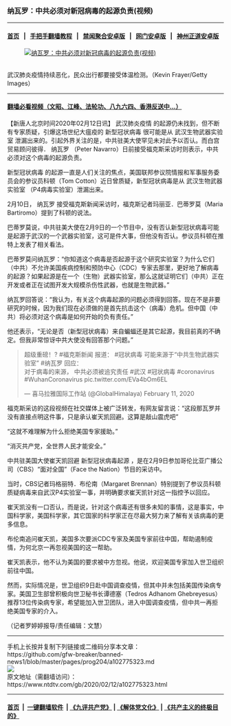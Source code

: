 ### 纳瓦罗：中共必须对新冠病毒的起源负责(视频)
------------------------

#### [首页](https://github.com/gfw-breaker/banned-news1/blob/master/README.md) &nbsp;&nbsp;|&nbsp;&nbsp; [手把手翻墙教程](https://github.com/gfw-breaker/guides/wiki) &nbsp;&nbsp;|&nbsp;&nbsp; [禁闻聚合安卓版](https://github.com/gfw-breaker/bn-android) &nbsp;&nbsp;|&nbsp;&nbsp; [网门安卓版](https://github.com/oGate2/oGate) &nbsp;&nbsp;|&nbsp;&nbsp; [神州正道安卓版](https://github.com/SzzdOgate/update) 



<div><div class="featured_image">
 <a href="https://i.ntdtv.com/assets/uploads/2020/02/GettyImages-1196115521.jpg" target="_blank">
  <figure>
   <img alt="纳瓦罗：中共必须对新冠病毒的起源负责(视频)" src="https://i.ntdtv.com/assets/uploads/2020/02/GettyImages-1196115521-800x450.jpg"/>
  </figure><br/>
 </a>
 <span class="caption">
  武汉肺炎疫情持续恶化，民众出行都要接受体温检测。（Kevin Frayer/Getty Images）
 </span>
</div>
</div><hr/>

#### [翻墙必看视频（文昭、江峰、法轮功、八九六四、香港反送中...）](http://167.172.214.107/home.html)

<div><div class="post_content" itemprop="articleBody">
 <p>
  【新唐人北京时间2020年02月12日讯】
  <ok href="https://www.ntdtv.com/gb/442749.htm">
   武汉肺炎疫情
  </ok>
  的起源仍未找到，但不断有专家质疑，引爆这场世纪大瘟疫的
  <ok href="https://www.ntdtv.com/gb/新型冠状病毒.htm">
   新型冠状病毒
  </ok>
  很可能是从
  <ok href="https://www.ntdtv.com/gb/武汉生物武器实验室.htm">
   武汉生物武器实验室
  </ok>
  泄漏出来的。引起外界关注的是，中共驻美大使罕见未对此予以否认。而白宫贸易顾问彼得．
  <ok href="https://www.ntdtv.com/gb/纳瓦罗.htm">
   纳瓦罗
  </ok>
  （Peter Navarro）日前接受福克斯采访时则表示，中共必须对这个病毒的起源负责。
 </p>
 <p>
  <ok href="https://www.ntdtv.com/gb/新型冠状病毒.htm">
   新型冠状病毒
  </ok>
  的起源一直是人们关注的焦点，美国联邦参议院情报和军事服务委员会的参议员科顿（Tom Cotton）近日曾质疑，新型冠状病毒是从
  <ok href="https://www.ntdtv.com/gb/武汉生物武器实验室.htm">
   武汉生物武器实验室
  </ok>
  （P4病毒实验室）泄漏出来。
 </p>
 <p>
  2月10日，
  <ok href="https://www.ntdtv.com/gb/纳瓦罗.htm">
   纳瓦罗
  </ok>
  接受福克斯新闻采访时，福克斯记者玛丽亚．巴蒂罗莫（Maria Bartiromo）提到了科顿的说法。
 </p>
 <p>
  巴蒂罗莫说，中共驻美大使在2月9日的一个节目中，没有否认新型冠状病毒可能是起源于武汉的一个武器实验室，这可是件大事，但他没有否认。参议员科顿在推特上发表了相关看法。
 </p>
 <p>
  巴蒂罗莫问纳瓦罗：“你知道这个病毒是否起源于这个研究实验室？为什么它们（中共）不允许美国疾病控制和预防中心（CDC）专家去那里，更好地了解病毒的起源？如果起源是在一个（生物）武器实验室，那么这就证明它们（中共）正在开发或者正在试图开发大规模杀伤性武器，也就是生物武器。”
 </p>
 <p>
  纳瓦罗回答说：“我认为，有关这个病毒起源的问题必须得到回答。现在不是非要研究的时候，因为我们现在必须做的是首先抗击这个（病毒）危机。但中国（中共）将必须对这个病毒是如何开始的负有责任。”
 </p>
 <p>
  他还表示，“无论是否（新型冠状病毒）来自蝙蝠还是其它起源，我目前真的不确定。但我非常惊讶中共大使没有回答那个问题。”
 </p>
 <blockquote class="twitter-tweet">
  <p dir="ltr" lang="zh">
   超级重磅！?
   <ok href="https://twitter.com/hashtag/%E7%A6%8F%E5%85%8B%E6%96%AF%E6%96%B0%E8%81%9E?src=hash&amp;ref_src=twsrc%5Etfw">
    #福克斯新闻
   </ok>
   报道：
   <ok href="https://twitter.com/hashtag/%E5%86%A0%E7%8B%80%E7%97%85%E6%AF%92?src=hash&amp;ref_src=twsrc%5Etfw">
    #冠状病毒
   </ok>
   可能来源于“中共生物武器实验室”
   <ok href="https://twitter.com/hashtag/%E7%B4%8D%E7%93%A6%E7%BE%85?src=hash&amp;ref_src=twsrc%5Etfw">
    #纳瓦罗
   </ok>
   回应：
   <br/>
   对于病毒的来源， 中共必须被追究责任
   <ok href="https://twitter.com/hashtag/%E6%AD%A6%E6%B1%89?src=hash&amp;ref_src=twsrc%5Etfw">
    #武汉
   </ok>
   <ok href="https://twitter.com/hashtag/%E5%86%A0%E7%8A%B6%E7%97%85%E6%AF%92?src=hash&amp;ref_src=twsrc%5Etfw">
    #冠状病毒
   </ok>
   <ok href="https://twitter.com/hashtag/coronavirus?src=hash&amp;ref_src=twsrc%5Etfw">
    #coronavirus
   </ok>
   <ok href="https://twitter.com/hashtag/WuhanCoronavirus?src=hash&amp;ref_src=twsrc%5Etfw">
    #WuhanCoronavirus
   </ok>
   <ok href="https://t.co/EVa4bOm6EL">
    pic.twitter.com/EVa4bOm6EL
   </ok>
  </p>
  <p>
   — 喜马拉雅国际工作站 (@GlobalHimalaya)
   <ok href="https://twitter.com/GlobalHimalaya/status/1227099410598785025?ref_src=twsrc%5Etfw">
    February 11, 2020
   </ok>
  </p>
 </blockquote>
 <p>
  <script async="" charset="utf-8" src="https://platform.twitter.com/widgets.js">
  </script>
 </p>
 <p>
 </p>
 <p>
  福克斯采访的这段视频在社交媒体上被广泛转发，有网友留言说：“这段那瓦罗并没有直接点明这件事，只是承认崔天凯回避。这算是敲山震虎吧”
 </p>
 <p>
  “这就不难理解为什么拒绝美国专家援助。”
 </p>
 <p>
  “消灭共产党，全世界人民才能安全。”
 </p>
 <p>
  中共驻美国大使崔天凯回避
  <ok href="https://www.ntdtv.com/gb/新型冠状病毒起源.htm">
   新型冠状病毒起源
  </ok>
  ，是在2月9日参加哥伦比亚广播公司（CBS）“面对全国”（Face the Nation）节目的采访中。
 </p>
 <p>
  当时，CBS记者玛格丽特．布伦南（Margaret Brennan）特别提到了参议员科顿质疑病毒来自武汉P4实验室一事，并明确要求崔天凯针对这一指控予以回应。
 </p>
 <p>
  崔天凯没有一口否认，而是说，针对这个病毒还有很多未知的事情，这是事实，中国科学家，美国科学家，其它国家的科学家正在尽最大努力来了解有关该病毒的更多信息。
 </p>
 <p>
  布伦南追问崔天凯，美国多次要派CDC专家及美国专家前往中国，帮助遏制疫情，为何北京一再忽视美国的这一帮助。
 </p>
 <p>
  崔天凯表示，他不认为美国的要求被中方忽视。他说，欢迎美国专家加入世卫组织前往中国。
 </p>
 <p>
  然而，实际情况是，世卫组织9日赴中国调查疫情，但其中并未包括美国传染病专家。美国卫生部曾积极向世卫秘书长谭德塞（Tedros Adhanom Ghebreyesus）推荐13位传染病专家，希望能加入世卫团队，进入中国调查疫情，但中共一再拒绝美国专家的介入。
 </p>
 <p>
  （记者罗婷婷报导/责任编辑：文慧）
 </p>
 <div class="single_ad">
 </div>
</div>
</div>
<hr/>
手机上长按并复制下列链接或二维码分享本文章：<br/>
https://github.com/gfw-breaker/banned-news1/blob/master/pages/prog204/a102775323.md <br/>
<a href='https://github.com/gfw-breaker/banned-news1/blob/master/pages/prog204/a102775323.md'><img src='https://github.com/gfw-breaker/banned-news1/blob/master/pages/prog204/a102775323.md.png'/></a> <br/>
原文地址（需翻墙访问）：https://www.ntdtv.com/gb/2020/02/12/a102775323.html


------------------------
#### [首页](https://github.com/gfw-breaker/banned-news1/blob/master/README.md) &nbsp;|&nbsp; [一键翻墙软件](https://github.com/gfw-breaker/nogfw/blob/master/README.md) &nbsp;| [《九评共产党》](https://github.com/gfw-breaker/9ping.md/blob/master/README.md#九评之一评共产党是什么) | [《解体党文化》](https://github.com/gfw-breaker/jtdwh.md/blob/master/README.md) | [《共产主义的终极目的》](https://github.com/gfw-breaker/gczydzjmd.md/blob/master/README.md)


<img src='http://gfw-breaker.win/banned-news/pages/prog204/a102775323.md' width='0px' height='0px'/>
